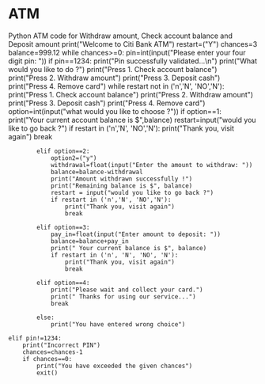 # ATM
Python ATM code for Withdraw amount, Check account balance and Deposit amount
print("Welcome to Citi Bank ATM")
restart=("Y")
chances=3
balance=999.12
while chances>=0:
    pin=int(input("Please enter your four digit pin: "))
    if pin==1234:
        print("Pin successfully validated...\n")
        print("What would you like to do ?")
        print("Press 1. Check account balance")
        print("Press 2. Withdraw amount")
        print("Press 3. Deposit cash")
        print("Press 4. Remove card")
        while restart not in ('n','N', 'NO','N'):
            print("Press 1. Check account balance")
            print("Press 2. Withdraw amount")
            print("Press 3. Deposit cash")
            print("Press 4. Remove card")
            option=int(input("what would you like to choose ?"))
            if option==1:
                print("Your current account balance is $",balance)
                restart=input("would you like to go back ?")
                if restart in ('n','N', 'NO','N'):
                    print("Thank you, visit again")
                    break

            elif option==2:
                option2=("y")
                withdrawal=float(input("Enter the amount to withdraw: "))
                balance=balance-withdrawal
                print("Amount withdrawn successfully !")
                print("Remaining balance is $", balance)
                restart = input("would you like to go back ?")
                if restart in ('n','N', 'NO','N'):
                    print("Thank you, visit again")
                    break

            elif option==3:
                pay_in=float(input("Enter amount to deposit: "))
                balance=balance+pay_in
                print(" Your current balance is $", balance)
                if restart in ('n', 'N', 'NO', 'N'):
                    print("Thank you, visit again")
                    break

            elif option==4:
                print("Please wait and collect your card.")
                print(" Thanks for using our service...")
                break

            else:
                print("You have entered wrong choice")

    elif pin!=1234:
        print("Incorrect PIN")
        chances=chances-1
        if chances==0:
            print("You have exceeded the given chances")
            exit()
